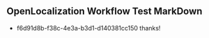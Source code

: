 ## OpenLocalization Workflow Test MarkDown
* f6d91d8b-f38c-4e3a-b3d1-d140381cc150 thanks!

<!--HONumber=Jul16_HO3-->


